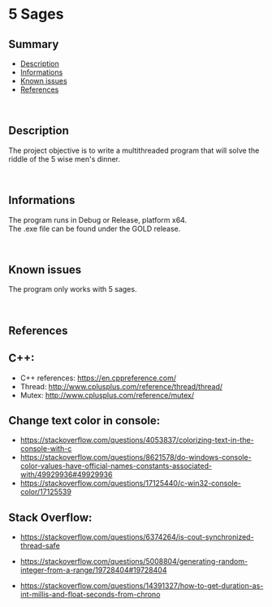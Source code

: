# **5 Sages**

## **Summary**

- [Description](##Description)
- [Informations](##Informations)
- [Known issues](##Known%20issues)
- [References](##References)

<br>

## **Description**

The project objective is to write a multithreaded program that will solve the riddle of the 5 wise men's dinner.

<br>

## **Informations**

The program runs in Debug or Release, platform x64.  
The .exe file can be found under the GOLD release.

<br>

## **Known issues**

The program only works with 5 sages.

<br>

## **References**

C++:
---
- C++ references: https://en.cppreference.com/
- Thread: http://www.cplusplus.com/reference/thread/thread/
- Mutex: http://www.cplusplus.com/reference/mutex/

Change text color in console:
---
- https://stackoverflow.com/questions/4053837/colorizing-text-in-the-console-with-c
- https://stackoverflow.com/questions/8621578/do-windows-console-color-values-have-official-names-constants-associated-with/49929936#49929936
- https://stackoverflow.com/questions/17125440/c-win32-console-color/17125539

Stack Overflow:
---
- https://stackoverflow.com/questions/6374264/is-cout-synchronized-thread-safe

- https://stackoverflow.com/questions/5008804/generating-random-integer-from-a-range/19728404#19728404

- https://stackoverflow.com/questions/14391327/how-to-get-duration-as-int-millis-and-float-seconds-from-chrono

